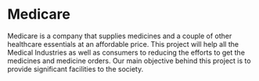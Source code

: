 # Medicare
Medicare is a company that supplies medicines and a couple of other healthcare essentials at an affordable price. This project will help all the Medical Industries as well as consumers to reducing the efforts to get the medicines and medicine orders. Our main objective behind this project is to provide significant facilities to the society.
